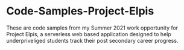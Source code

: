 # Code-Samples-Project-Elpis

These are code samples from my Summer 2021 work opportunity for Project Elpis, a serverless web based application designed
to help underpriveliged students track their post secondary career progress.
